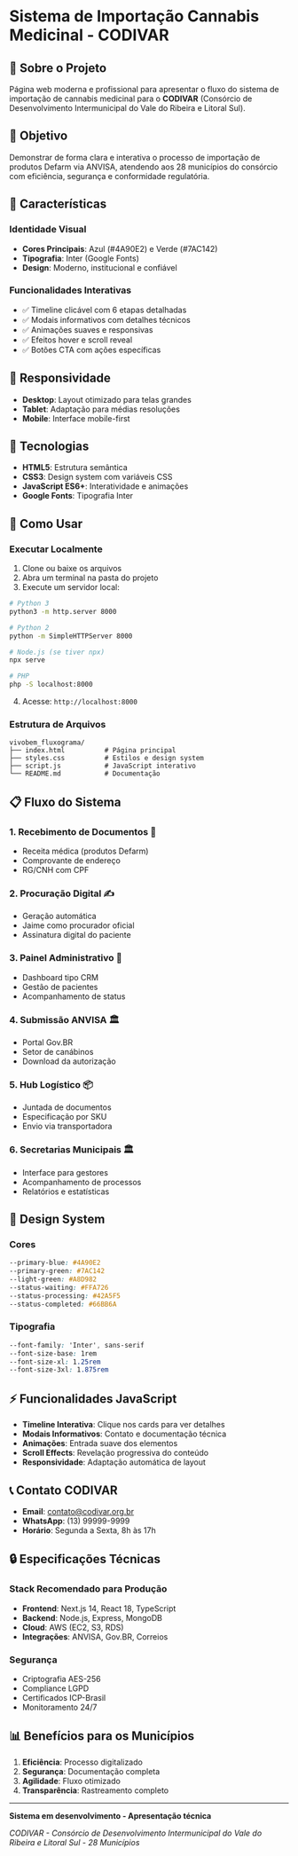 # Sistema de Importação Cannabis Medicinal - CODIVAR

## 🏥 Sobre o Projeto

Página web moderna e profissional para apresentar o fluxo do sistema de importação de cannabis medicinal para o **CODIVAR** (Consórcio de Desenvolvimento Intermunicipal do Vale do Ribeira e Litoral Sul).

## 🎯 Objetivo

Demonstrar de forma clara e interativa o processo de importação de produtos Defarm via ANVISA, atendendo aos 28 municípios do consórcio com eficiência, segurança e conformidade regulatória.

## 🌟 Características

### Identidade Visual
- **Cores Principais**: Azul (#4A90E2) e Verde (#7AC142)
- **Tipografia**: Inter (Google Fonts)
- **Design**: Moderno, institucional e confiável

### Funcionalidades Interativas
- ✅ Timeline clicável com 6 etapas detalhadas
- ✅ Modais informativos com detalhes técnicos
- ✅ Animações suaves e responsivas
- ✅ Efeitos hover e scroll reveal
- ✅ Botões CTA com ações específicas

## 📱 Responsividade

- **Desktop**: Layout otimizado para telas grandes
- **Tablet**: Adaptação para médias resoluções
- **Mobile**: Interface mobile-first

## 🔧 Tecnologias

- **HTML5**: Estrutura semântica
- **CSS3**: Design system com variáveis CSS
- **JavaScript ES6+**: Interatividade e animações
- **Google Fonts**: Tipografia Inter

## 🚀 Como Usar

### Executar Localmente

1. Clone ou baixe os arquivos
2. Abra um terminal na pasta do projeto
3. Execute um servidor local:

```bash
# Python 3
python3 -m http.server 8000

# Python 2
python -m SimpleHTTPServer 8000

# Node.js (se tiver npx)
npx serve

# PHP
php -S localhost:8000
```

4. Acesse: `http://localhost:8000`

### Estrutura de Arquivos

```
vivobem_fluxograma/
├── index.html          # Página principal
├── styles.css          # Estilos e design system
├── script.js           # JavaScript interativo
└── README.md           # Documentação
```

## 📋 Fluxo do Sistema

### 1. Recebimento de Documentos 📄
- Receita médica (produtos Defarm)
- Comprovante de endereço
- RG/CNH com CPF

### 2. Procuração Digital ✍️
- Geração automática
- Jaime como procurador oficial
- Assinatura digital do paciente

### 3. Painel Administrativo 🏥
- Dashboard tipo CRM
- Gestão de pacientes
- Acompanhamento de status

### 4. Submissão ANVISA 🏛️
- Portal Gov.BR
- Setor de canábinos
- Download da autorização

### 5. Hub Logístico 📦
- Juntada de documentos
- Especificação por SKU
- Envio via transportadora

### 6. Secretarias Municipais 🏛️
- Interface para gestores
- Acompanhamento de processos
- Relatórios e estatísticas

## 🎨 Design System

### Cores
```css
--primary-blue: #4A90E2
--primary-green: #7AC142
--light-green: #A8D982
--status-waiting: #FFA726
--status-processing: #42A5F5
--status-completed: #66BB6A
```

### Tipografia
```css
--font-family: 'Inter', sans-serif
--font-size-base: 1rem
--font-size-xl: 1.25rem
--font-size-3xl: 1.875rem
```

## ⚡ Funcionalidades JavaScript

- **Timeline Interativa**: Clique nos cards para ver detalhes
- **Modais Informativos**: Contato e documentação técnica
- **Animações**: Entrada suave dos elementos
- **Scroll Effects**: Revelação progressiva do conteúdo
- **Responsividade**: Adaptação automática de layout

## 📞 Contato CODIVAR

- **Email**: contato@codivar.org.br
- **WhatsApp**: (13) 99999-9999
- **Horário**: Segunda a Sexta, 8h às 17h

## 🔒 Especificações Técnicas

### Stack Recomendado para Produção
- **Frontend**: Next.js 14, React 18, TypeScript
- **Backend**: Node.js, Express, MongoDB
- **Cloud**: AWS (EC2, S3, RDS)
- **Integrações**: ANVISA, Gov.BR, Correios

### Segurança
- Criptografia AES-256
- Compliance LGPD
- Certificados ICP-Brasil
- Monitoramento 24/7

## 📊 Benefícios para os Municípios

1. **Eficiência**: Processo digitalizado
2. **Segurança**: Documentação completa
3. **Agilidade**: Fluxo otimizado
4. **Transparência**: Rastreamento completo

---

**Sistema em desenvolvimento - Apresentação técnica**

*CODIVAR - Consórcio de Desenvolvimento Intermunicipal do Vale do Ribeira e Litoral Sul - 28 Municípios*